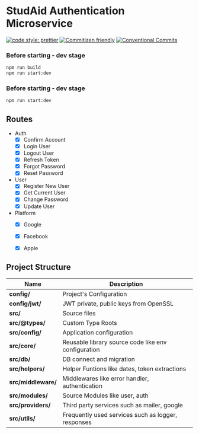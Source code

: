# StudAid Authentication Microservice
[![code style: prettier](https://img.shields.io/badge/code_style-prettier-ff69b4.svg)](http://prettier.io) [![Commitizen friendly](https://img.shields.io/badge/commitizen-friendly-brightgreen.svg)](http://commitizen.github.io/cz-cli/) [![Conventional Commits](https://img.shields.io/badge/Conventional%20Commits-1.0.0-yellow.svg)](https://conventionalcommits.org)

### Before starting - dev stage
```bash
npm run build
npm run start:dev
```

### Before starting - dev stage
```bash
npm run start:dev
```

## Routes
  - Auth
    - [X] Confirm Account
    - [X] Login User
    - [X] Logout User
    - [X] Refresh Token
    - [X] Forgot Password
    - [X] Reset Password
  - User
    - [X] Register New User
    - [X] Get Current User
    - [X] Change Password
    - [X] Update User
  - Platform
    - [X] Google
    - [X] Facebook
    - [X] Apple  


## Project Structure
| Name                        | Description                                             |
| --------------------------- | ------------------------------------------------------- |
| **config/**                 | Project's Configuration                                 |
| **config/jwt/**             | JWT private, public keys from OpenSSL                   |
| **src/**                    | Source files                                            |
| **src/@types/**             | Custom Type Roots                                       |
| **src/config/**             | Application configuration                               |
| **src/core/**               | Reusable library source code like env configuration     |
| **src/db/**                 | DB connect and migration                                |
| **src/helpers/**            | Helper Funtions like dates, token extractions           |
| **src/middleware/**         | Middlewares like error handler, authentication          |
| **src/modules/**            | Source Modules like user, auth                          |
| **src/providers/**          | Third party services such as mailer, google             |
| **src/utils/**              | Frequently used services such as logger, responses      |


